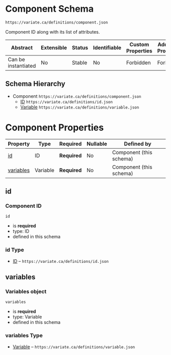 # Component Schema

```
https://variate.ca/definitions/component.json
```

Component ID along with its list of attributes.

| Abstract            | Extensible | Status | Identifiable | Custom Properties | Additional Properties | Defined In                                                 |
| ------------------- | ---------- | ------ | ------------ | ----------------- | --------------------- | ---------------------------------------------------------- |
| Can be instantiated | No         | Stable | No           | Forbidden         | Forbidden             | [definitions/component.schema.json](component.schema.json) |

## Schema Hierarchy

- Component `https://variate.ca/definitions/component.json`
  - [ID](id.schema.md) `https://variate.ca/definitions/id.json`
  - [Variable](variable.schema.md) `https://variate.ca/definitions/variable.json`

# Component Properties

| Property                | Type     | Required     | Nullable | Defined by              |
| ----------------------- | -------- | ------------ | -------- | ----------------------- |
| [id](#id)               | ID       | **Required** | No       | Component (this schema) |
| [variables](#variables) | Variable | **Required** | No       | Component (this schema) |

## id

### Component ID

`id`

- is **required**
- type: ID
- defined in this schema

### id Type

- [ID](id.schema.md) – `https://variate.ca/definitions/id.json`

## variables

### Variables object

`variables`

- is **required**
- type: Variable
- defined in this schema

### variables Type

- [Variable](variable.schema.md) – `https://variate.ca/definitions/variable.json`

